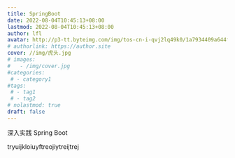 ```yaml
---
title: SpringBoot
date: 2022-08-04T10:45:13+08:00
lastmod: 2022-08-04T10:45:13+08:00
author: lfl
avatar: http://p3-tt.byteimg.com/img/tos-cn-i-qvj2lq49k0/1a7934409a644f428bb9577b5fe5d34b~tplv-resize:600:0.jpg
# authorlink: https://author.site
cover: //img/虎头.jpg
# images:
#   - /img/cover.jpg
#categories:
 # - category1
#tags:
 # - tag1
 # - tag2
# nolastmod: true
draft: false
---
```


深入实践 Spring Boot

<!--more-->

tryuijkloiuyftreojiytreijtrej

